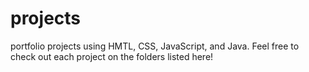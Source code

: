 # projects
portfolio projects using HMTL, CSS, JavaScript, and Java.
Feel free to check out each project on the folders listed here!
